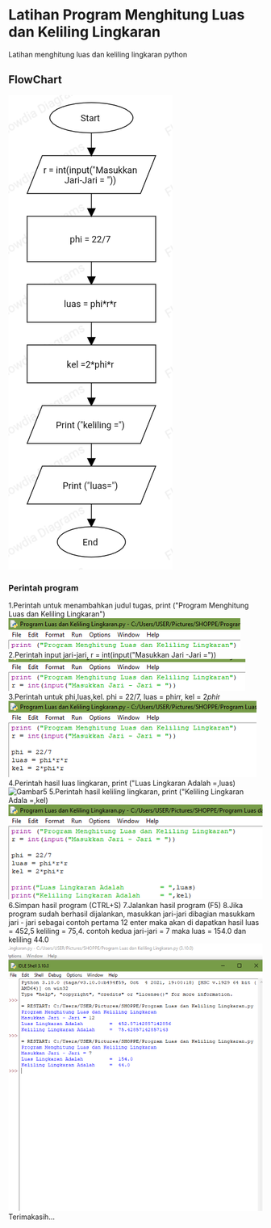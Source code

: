 # Latihan Program Menghitung Luas dan Keliling Lingkaran
Latihan menghitung luas dan keliling lingkaran python
## FlowChart
![Gambar1](Screenshot/flowchart.png)
### Perintah program
1.Perintah untuk menambahkan judul tugas, print ("Program Menghitung Luas dan Keliling Lingkaran")
![Gambar2](Screenshot/Ss1.png)
2.Perintah input jari-jari, r = int(input("Masukkan Jari -Jari ="))
![Gambar3](Screenshot/Ss2.png)
3.Perintah untuk phi,luas,kel. phi = 22/7, luas = phi*r*r, kel = 2*phi*r
![Gambar4](Screenshot/Ss3.png)
4.Perintah hasil luas lingkaran, print ("Luas Lingkaran Adalah =,luas)
![Gambar5](Scrennshot/Ss4.png)
5.Perintah hasil keliling lingkaran, print ("Keliling Lingkaran Adala =,kel)
![Gamabar6](Screenshot/Ss5.png)
6.Simpan hasil program (CTRL+S)
7.Jalankan hasil program (F5)
8.Jika program sudah berhasil dijalankan, masukkan jari-jari dibagian masukkam jari - jari sebagai contoh pertama 12 enter maka akan di dapatkan hasil luas = 452,5 keliling = 75,4. contoh kedua jari-jari = 7 maka luas = 154.0 dan keliling 44.0
![Gambar7](Screenshot/Ss6.png)
Terimakasih...